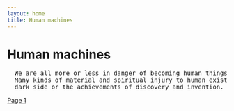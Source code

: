 ```yaml
---
layout: home
title: Human machines
---
```

# Human machines
<pre>
  We are all more or less in danger of becoming human things instead of personalities.
  Many kinds of material and spiritual injury to human existence form therefore the
  dark side or the achievements of discovery and invention.
</pre>
[Page 1](./pages/page_1)

